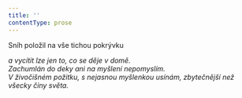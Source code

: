 ```yaml
---
title: ''
contentType: prose
---
```


Sníh položil na vše tichou pokrývku

_a vycítit lze jen to, co se děje v domě.  
Zachumlán do deky ani na myšlení nepomyslím.  
V živočišném požitku, s nejasnou myšlenkou usínám, zbytečnější než všecky činy světa._
